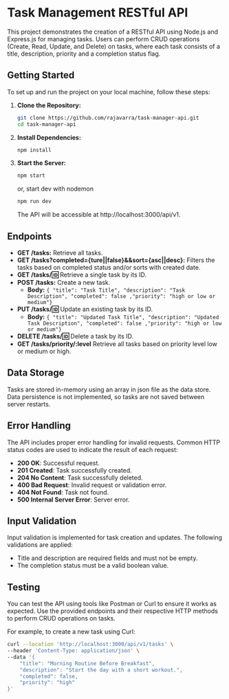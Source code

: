 # Task Management RESTful API

This project demonstrates the creation of a RESTful API using Node.js and Express.js for managing tasks. Users can perform CRUD operations (Create, Read, Update, and Delete) on tasks, where each task consists of a title, description, priority and a completion status flag.

## Getting Started

To set up and run the project on your local machine, follow these steps:

1. **Clone the Repository:**

   ```bash
   git clone https://github.com/rajavarra/task-manager-api.git
   cd task-manager-api
   ```

2. **Install Dependencies:**
   ```bash
   npm install
   ```
3. **Start the Server:**
   ```bash
   npm start
   ```
   or, start dev with nodemon
   ```bash
   npm run dev
   ```
   The API will be accessible at http://localhost:3000/api/v1.

## Endpoints

- **GET /tasks:** Retrieve all tasks.
- **GET /tasks?completed={ture||false}&&sort={asc||desc}:** Filters the tasks based on completed status and/or sorts with created date.
- **GET /tasks/:id:** Retrieve a single task by its ID.
- **POST /tasks:** Create a new task.
  - **Body:**
    `{ "title": "Task Title", "description": "Task Description", "completed": false ,"priority": "high or low or medium"}`
- **PUT /tasks/:id:** Update an existing task by its ID.
  - **Body:**
    `{ "title": "Updated Task Title", "description": "Updated Task Description", "completed": false ,"priority": "high or low or medium"}`
- **DELETE /tasks/:id:** Delete a task by its ID.
- **GET /tasks/priority/:level** Retrieve all tasks based on priority level low or medium or high.

## Data Storage

Tasks are stored in-memory using an array in json file as the data store. Data persistence is not implemented, so tasks are not saved between server restarts.

## Error Handling

The API includes proper error handling for invalid requests. Common HTTP status codes are used to indicate the result of each request:

- **200 OK**: Successful request.
- **201 Created**: Task successfully created.
- **204 No Content**: Task successfully deleted.
- **400 Bad Request**: Invalid request or validation error.
- **404 Not Found**: Task not found.
- **500 Internal Server Error**: Server error.

## Input Validation

Input validation is implemented for task creation and updates. The following validations are applied:

- Title and description are required fields and must not be empty.
- The completion status must be a valid boolean value.

## Testing

You can test the API using tools like Postman or Curl to ensure it works as expected. Use the provided endpoints and their respective HTTP methods to perform CRUD operations on tasks.

For example, to create a new task using Curl:

```bash
curl --location 'http://localhost:3000/api/v1/tasks' \
--header 'Content-Type: application/json' \
--data '{
    "title": "Morning Routine Before Breakfast",
    "description": "Start the day with a short workout.",
    "completed": false,
    "priority": "high"
}'
```
